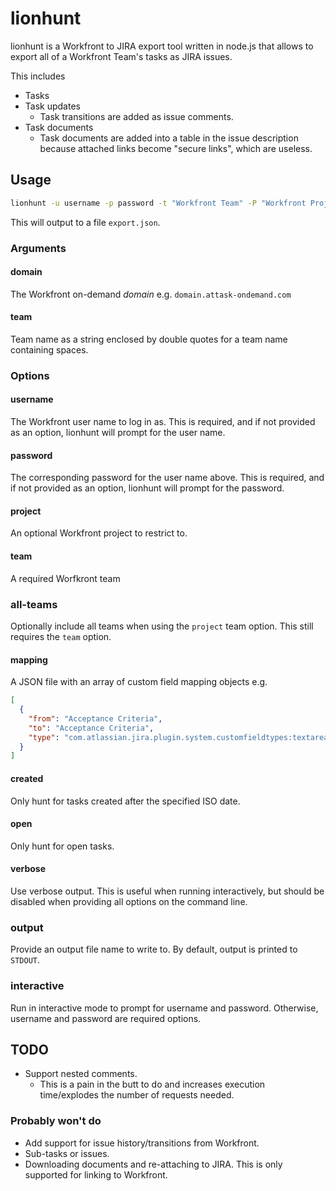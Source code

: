 # lionhunt

lionhunt is a Workfront to JIRA export tool written in node.js that allows to export all of a Workfront Team's tasks as JIRA issues.

This includes

* Tasks
* Task updates
   * Task transitions are added as issue comments.
* Task documents
   * Task documents are added into a table in the issue description because attached links become "secure links", which are useless.

## Usage

```bash
lionhunt -u username -p password -t "Workfront Team" -P "Workfront Project" <domain> <project key>
```

This will output to a file `export.json`.

### Arguments

#### domain

The Workfront on-demand *domain* e.g. `domain.attask-ondemand.com`

#### team

Team name as a string enclosed by double quotes for a team name containing spaces.

### Options

#### username

The Workfront user name to log in as. This is required, and if not provided as an option, lionhunt will prompt for the user name.

#### password

The corresponding password for the user name above. This is required, and if not provided as an option, lionhunt will prompt for the password.

#### project

An optional Workfront project to restrict to.

#### team

A required Worfkront team

### all-teams

Optionally include all teams when using the `project` team option. This still requires the `team` option.

#### mapping

A JSON file with an array of custom field mapping objects e.g.

```json
[
  {
    "from": "Acceptance Criteria",
    "to": "Acceptance Criteria",
    "type": "com.atlassian.jira.plugin.system.customfieldtypes:textarea"
  }
]
```

#### created

Only hunt for tasks created after the specified ISO date.

#### open

Only hunt for open tasks.

#### verbose

Use verbose output. This is useful when running interactively, but should be disabled when providing all options on the command line.

### output

Provide an output file name to write to. By default, output is printed to `STDOUT`.

### interactive

Run in interactive mode to prompt for username and password. Otherwise, username and password are required options.

## TODO

* Support nested comments.
   * This is a pain in the butt to do and increases execution time/explodes the number of requests needed.

### Probably won't do

* Add support for issue history/transitions from Workfront.
* Sub-tasks or issues.
* Downloading documents and re-attaching to JIRA. This is only supported for linking to Workfront.